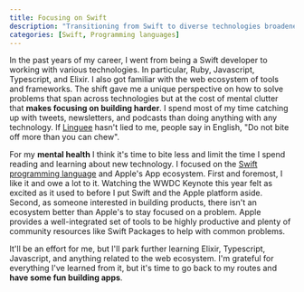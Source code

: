 ```yaml
---
title: Focusing on Swift
description: "Transitioning from Swift to diverse technologies broadened my problem-solving skills, but scattered focus hindered productivity. To prioritize mental well-being, I'll limit tech consumption. Swift and Apple's ecosystem captivate me, offering integrated tools and a supportive community for app development. I'll step back from web-related learning and return to my roots, enjoying the process of building apps once again."
categories: [Swift, Programming languages]
---
```


In the past years of my career, I went from being a Swift developer to working with various technologies.
In particular,
Ruby, Javascript, Typescript, and Elixir.
I also got familiar with the web ecosystem of tools and frameworks.
The shift gave me a unique perspective on how to solve problems that span across technologies but at the cost of mental clutter that **makes focusing on building harder**.
I spend most of my time catching up with tweets, newsletters, and podcasts than doing anything with any technology.
If [Linguee](https://linguwee.com) hasn't lied to me,
people say in English, "Do not bite off more than you can chew".

For my **mental health** I think it's time to bite less and limit the time I spend reading and learning about new technology.
I focused on the [Swift programming language](https://www.swift.org) and Apple's App ecosystem.
First and foremost, I like it and owe a lot to it.
Watching the WWDC Keynote this year felt as excited as it used to before I put Swift and the Apple platform aside.
Second,
as someone interested in building products,
there isn't an ecosystem better than Apple's to stay focused on a problem.
Apple provides a well-integrated set of tools to be highly productive and plenty of community resources like Swift Packages to help with common problems.

It'll be an effort for me, but I'll park further learning Elixir, Typescript, Javascript, and anything related to the web ecosystem. I'm grateful for everything I've learned from it, but it's time to go back to my routes and **have some fun building apps**.

